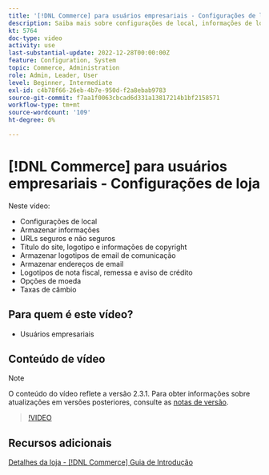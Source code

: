 ```yaml
---
title: '[!DNL Commerce] para usuários empresariais - Configurações de loja'
description: Saiba mais sobre configurações de local, informações de loja, URLs seguros e não seguros, título do site, logotipo, informações de direitos autorais, logotipos de email de comunicação, endereços de email de loja, opções de moeda e taxas de moeda.
kt: 5764
doc-type: video
activity: use
last-substantial-update: 2022-12-28T00:00:00Z
feature: Configuration, System
topic: Commerce, Administration
role: Admin, Leader, User
level: Beginner, Intermediate
exl-id: c4b78f66-26eb-4b7e-950d-f2a8ebab9783
source-git-commit: f7aa1f0063cbcad6d331a13817214b1bf2158571
workflow-type: tm+mt
source-wordcount: '109'
ht-degree: 0%

---
```


# [!DNL Commerce] para usuários empresariais - Configurações de loja

Neste vídeo:

- Configurações de local
- Armazenar informações
- URLs seguros e não seguros
- Título do site, logotipo e informações de copyright
- Armazenar logotipos de email de comunicação
- Armazenar endereços de email
- Logotipos de nota fiscal, remessa e aviso de crédito
- Opções de moeda
- Taxas de câmbio

## Para quem é este vídeo?

- Usuários empresariais

## Conteúdo de vídeo

>[!NOTE]
>
>O conteúdo do vídeo reflete a versão 2.3.1. Para obter informações sobre atualizações em versões posteriores, consulte as [notas de versão](https://experienceleague.adobe.com/docs/commerce-operations/release/notes/overview.html?lang=pt-BR).

>[!VIDEO](https://video.tv.adobe.com/v/35949?quality=12&learn=on)

## Recursos adicionais

[Detalhes da loja - [!DNL Commerce] Guia de Introdução](https://experienceleague.adobe.com/docs/commerce-admin/start/setup/store-details.html?lang=pt-BR)
